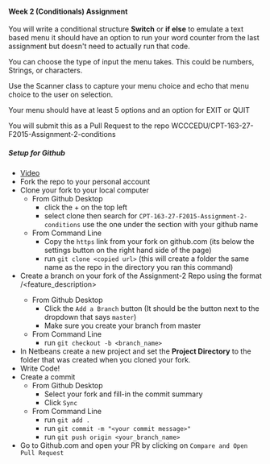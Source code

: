#### Week 2 (Conditionals) Assignment
You will write a conditional structure __Switch__ or __if else__ to emulate a text based menu it should have an option to run your word counter from the last assignment but doesn't need to actually run that code.

You can choose the type of input the menu takes. This could be numbers, Strings, or characters.

Use the Scanner class to capture your menu choice and echo that menu choice to the user on selection.

Your menu should have at least 5 options and an option for EXIT or QUIT

You will submit this as a Pull Request to the repo WCCCEDU/CPT-163-27-F2015-Assignment-2-conditions

##### Setup for Github
- [Video](https://github.com/WCCCEDU/CPT-163-27-F2015-Course-Info/blob/master/assignment_2/making_a_pr_from_fork.mp4?raw=true)
- Fork the repo to your personal account
- Clone your fork to your local computer
  - From Github Desktop
    - click the + on the top left
    - select clone then search for `CPT-163-27-F2015-Assignment-2-conditions` use the one under the section with your github name
  - From Command Line
    - Copy the `https` link from your fork on github.com (its below the settings button on the right hand side of the page)
    - run `git clone <copied url>` (this will create a folder the same name as the repo in the directory you ran this command)
- Create a branch on your fork of the Assignment-2 Repo using the format <github-name>/<feature_description>
  - From Github Desktop
    - Click the `Add a Branch` button (It should be the button next to the dropdown that says `master`)
    - Make sure you create your branch from master
  - From Command Line
    - run `git checkout -b <branch_name>`
- In Netbeans create a new project and set the __Project Directory__ to the folder that was created when you cloned your fork.
- Write Code!
- Create a commit
  - From Github Desktop
    - Select your fork and fill-in the commit summary
    - Click `Sync`
  - From Command Line
    - run `git add .`
    - run `git commit -m "<your commit message>"`
    - run `git push origin <your_branch_name>`
- Go to Github.com and open your PR by clicking on `Compare and Open Pull Request`
